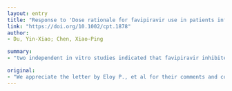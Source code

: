 ```yaml
---
layout: entry
title: "Response to 'Dose rationale for favipiravir use in patients infected with SARS-CoV-2'"
link: "https://doi.org/10.1002/cpt.1878"
author:
- Du, Yin-Xiao; Chen, Xiao-Ping

summary:
- "two independent in vitro studies indicated that favipiravir inhibited SARS-CoV-2 replication in Vero E6 cells. Data from the authors? group suggests an EC50 value in the range 40-80 ??g/mL. Eloy P., et al, agrees with authors' assumption."

original:
- "We appreciate the letter by Eloy P., et al for their comments and complement regarding our review1-2. Two independent in vitro studies indicated that favipiravir (T-705) inhibited SARS-CoV-2 replication in Vero E6 cells with EC50 values of 61.88 ?M (9.4 ?g/mL)3 and >100 ?M (15.7 ?g/mL)4, respectively. Data from the authors? group suggests an EC50 value in the range 40-80 ??g/mL (X. de Lamballerie & F. Touret, unpublished results). I agree with the authors? assumption that favipiravir shows similar EC50 against SARS-CoV-2 and EBOV. As favipiravir is a prodrug that requires metabolic activation through ribosylation and phosphorylation in the host cells to form its triphosphate form (favipiravir-RTP), we think that variation in favipiravir activation by the cultured cells may, at least partially, contribute to the difference in the in vitro EC50 among studies."
---
```


